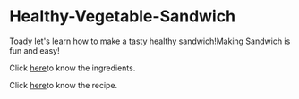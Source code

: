 # Healthy-Vegetable-Sandwich

Toady let's learn how to make a tasty healthy sandwich!Making Sandwich is fun and easy!

Click [here](https://monikavarshini.github.io/Healthy-Vegetable-Sandwich/ingredients.md)to know the ingredients.

Click [here](https://monikavarshini.github.io/Healthy-Vegetable-Sandwich/recipe.md)to know the recipe.
